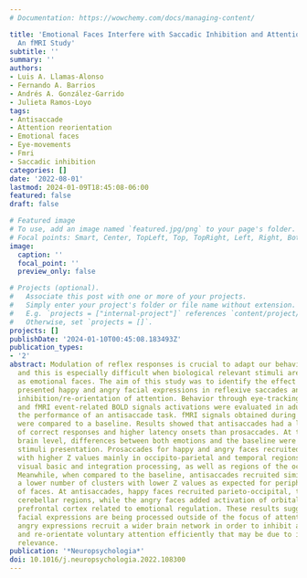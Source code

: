 ```yaml
---
# Documentation: https://wowchemy.com/docs/managing-content/

title: 'Emotional Faces Interfere with Saccadic Inhibition and Attention Re-Orientation:
  An fMRI Study'
subtitle: ''
summary: ''
authors:
- Luis A. Llamas-Alonso
- Fernando A. Barrios
- Andrés A. González-Garrido
- Julieta Ramos-Loyo
tags:
- Antisaccade
- Attention reorientation
- Emotional faces
- Eye-movements
- Fmri
- Saccadic inhibition
categories: []
date: '2022-08-01'
lastmod: 2024-01-09T18:45:08-06:00
featured: false
draft: false

# Featured image
# To use, add an image named `featured.jpg/png` to your page's folder.
# Focal points: Smart, Center, TopLeft, Top, TopRight, Left, Right, BottomLeft, Bottom, BottomRight.
image:
  caption: ''
  focal_point: ''
  preview_only: false

# Projects (optional).
#   Associate this post with one or more of your projects.
#   Simply enter your project's folder or file name without extension.
#   E.g. `projects = ["internal-project"]` references `content/project/deep-learning/index.md`.
#   Otherwise, set `projects = []`.
projects: []
publishDate: '2024-01-10T00:45:08.183493Z'
publication_types:
- '2'
abstract: Modulation of reflex responses is crucial to adapt our behavior and cognition,
  and this is especially difficult when biological relevant stimuli are present such
  as emotional faces. The aim of this study was to identify the effect of peripherally
  presented happy and angry facial expressions in reflexive saccades and saccadic
  inhibition/re-orientation of attention. Behavior through eye-tracking technique
  and fMRI event-related BOLD signals activations were evaluated in adult males during
  the performance of an antisaccade task. fMRI signals obtained during task performance
  were compared to a baseline. Results showed that antisaccades had a lower percentage
  of correct responses and higher latency onsets than prosaccades. At the activation
  brain level, differences between both emotions and the baseline were found during
  stimuli presentation. Prosaccades for happy and angry faces recruited larger clusters
  with higher Z values mainly in occipito-parietal and temporal regions related to
  visual basic and integration processing, as well as regions of the oculomotor network.
  Meanwhile, when compared to the baseline, antisaccades recruited similar areas but
  a lower number of clusters with lower Z values as expected for peripheral processing
  of faces. At antisaccades, happy faces recruited parieto-occipital, temporal and
  cerebellar regions, while the angry faces added activation of orbital and ventrolateral
  prefrontal cortex related to emotional regulation. These results suggest that emotional
  facial expressions are being processed outside of the focus of attention. Particularly,
  angry expressions recruit a wider brain network in order to inhibit automatic behavior
  and re-orientate voluntary attention efficiently that may be due to its biological
  relevance.
publication: '*Neuropsychologia*'
doi: 10.1016/j.neuropsychologia.2022.108300
---
```

